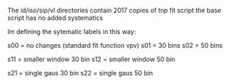 


The id/iso/sip/vl directories contain 2017 copies of tnp fit script
the base script has no added systematics

Im defining the sytematic labels in this way:

s00 = no changes (standard fit function vpv)
s01 = 30 bins
s02 = 50 bins

s11 = smaller window 30 bin
s12 = smaller window 50 bin

s21 = single gaus 30 bin
s22 = single gaus 50 bin


